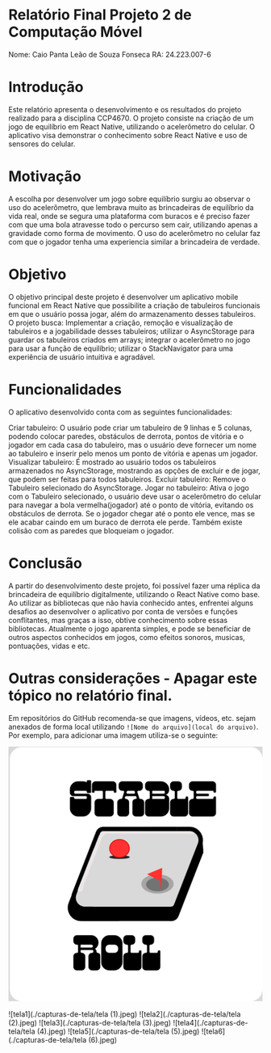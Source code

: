# Relatório Final Projeto 2 de Computação Móvel

Nome: Caio Panta Leão de Souza Fonseca
RA: 24.223.007-6

# Introdução

Este relatório apresenta o desenvolvimento e os resultados do projeto realizado para a disciplina CCP4670. O projeto consiste na criação de um jogo de equilíbrio em React Native, utilizando o acelerômetro do celular. O aplicativo visa demonstrar o conhecimento sobre React Native e uso de sensores do celular.

# Motivação

A escolha por desenvolver um jogo sobre equilíbrio surgiu ao observar o uso do acelerômetro, que lembrava muito as brincadeiras de equilíbrio da vida real, onde se segura uma plataforma com buracos e é preciso fazer com que uma bola atravesse todo o percurso sem cair, utilizando apenas a gravidade como forma de movimento. O uso do acelerômetro no celular faz com que o jogador tenha uma experiencia similar a brincadeira de verdade. 

# Objetivo

O objetivo principal deste projeto é desenvolver um aplicativo mobile funcional em React Native que possibilite a criação de tabuleiros funcionais em que o usuário possa jogar, além do armazenamento desses tabuleiros. O projeto busca: Implementar a criação, remoção e visualização de tabuleiros e a jogabilidade desses tabuleiros; utilizar o AsyncStorage para guardar os tabuleiros criados em arrays; integrar o acelerômetro no jogo para usar a função de equilíbrio; utilizar o StackNavigator para uma experiência de usuário intuitiva e agradável.
# Funcionalidades

O aplicativo desenvolvido conta com as seguintes funcionalidades:

Criar tabuleiro: O usuário pode criar um tabuleiro de 9 linhas e 5 colunas, podendo colocar paredes, obstáculos de derrota, pontos de vitória e o jogador em cada casa do tabuleiro, mas o usuário deve fornecer um nome ao tabuleiro e inserir pelo menos um ponto de vitória e apenas um jogador.
Visualizar tabuleiro: É mostrado ao usuário todos os tabuleiros armazenados no AsyncStorage, mostrando as opções de excluir e de jogar, que podem ser feitas para todos tabuleiros.
Excluir tabuleiro: Remove o Tabuleiro selecionado do AsyncStorage.
Jogar no tabuleiro: Ativa o jogo com o Tabuleiro selecionado, o usuário deve usar o acelerômetro do celular para navegar a bola vermelha(jogador) até o ponto de vitória, evitando os obstáculos de derrota. Se o jogador chegar até o ponto ele vence, mas se ele acabar caindo em um buraco de derrota ele perde. Também existe colisão com as paredes que bloqueiam o jogador.

# Conclusão

A partir do desenvolvimento deste projeto, foi possível fazer uma réplica da brincadeira de equilíbrio digitalmente, utilizando o React Native como base. Ao utilizar as bibliotecas que não havia conhecido antes, enfrentei alguns desafios ao desenvolver o aplicativo por conta de versões e funções conflitantes, mas graças a isso, obtive conhecimento sobre essas bibliotecas. Atualmente o jogo aparenta simples, e pode se beneficiar de outros aspectos conhecidos em jogos, como efeitos sonoros, musicas, pontuações, vidas e etc.

# Outras considerações - Apagar este tópico no relatório final.

Em repositórios do GitHub recomenda-se que imagens, vídeos, etc. sejam anexados de forma local utilizando `![Nome do arquivo](local do arquivo)`. Por exemplo, para adicionar uma imagem utiliza-se o seguinte:

![Stable Roll](./assets/STABLE.png)

![tela1](./capturas-de-tela/tela (1).jpeg)
![tela2](./capturas-de-tela/tela (2).jpeg)
![tela3](./capturas-de-tela/tela (3).jpeg)
![tela4](./capturas-de-tela/tela (4).jpeg)
![tela5](./capturas-de-tela/tela (5).jpeg)
![tela6](./capturas-de-tela/tela (6).jpeg)
